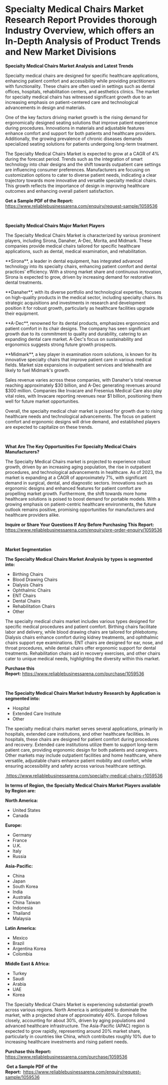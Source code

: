 <p><h1>Specialty Medical Chairs Market Research Report Provides thorough Industry Overview, which offers an In-Depth Analysis of Product Trends and New Market Divisions</h1></p><p><strong>Specialty Medical Chairs Market Analysis and Latest Trends</strong></p>
<p><p>Specialty medical chairs are designed for specific healthcare applications, enhancing patient comfort and accessibility while providing practitioners with functionality. These chairs are often used in settings such as dental offices, hospitals, rehabilitation centers, and aesthetics clinics. The market for specialty medical chairs has witnessed significant growth due to an increasing emphasis on patient-centered care and technological advancements in design and materials.</p><p>One of the key factors driving market growth is the rising demand for ergonomically designed seating solutions that improve patient experience during procedures. Innovations in materials and adjustable features enhance comfort and support for both patients and healthcare providers. Additionally, the growing prevalence of chronic diseases demands specialized seating solutions for patients undergoing long-term treatment. </p><p>The Specialty Medical Chairs Market is expected to grow at a CAGR of 4% during the forecast period. Trends such as the integration of smart technology into chair designs and the shift towards outpatient care settings are influencing consumer preferences. Manufacturers are focusing on customization options to cater to diverse patient needs, indicating a clear trajectory towards more innovative and versatile specialty medical chairs. This growth reflects the importance of design in improving healthcare outcomes and enhancing overall patient satisfaction.</p></p>
<p><strong>Get a Sample PDF of the Report:&nbsp;</strong> <a href="https://www.reliablebusinessarena.com/enquiry/request-sample/1059536?utm_campaign=3559&utm_medium=2&utm_source=Github&utm_content=ia&utm_term=14042025&utm_id=specialty-medical-chairs">https://www.reliablebusinessarena.com/enquiry/request-sample/1059536</a></p>
<p>&nbsp;</p>
<p><strong>Specialty Medical Chairs Major Market Players</strong></p>
<p><p>The Specialty Medical Chairs Market is characterized by various prominent players, including Sirona, Danaher, A-Dec, Morita, and Midmark. These companies provide medical chairs tailored for specific healthcare applications, such as dental, medical examination, and rehabilitation.</p><p>**Sirona**, a leader in dental equipment, has integrated advanced technology into its specialty chairs, enhancing patient comfort and dental practices' efficiency. With a strong market share and continuous innovation, Sirona is expected to grow, driven by increasing demand for restorative dental treatments.</p><p>**Danaher**, with its diverse portfolio and technological expertise, focuses on high-quality products in the medical sector, including specialty chairs. Its strategic acquisitions and investments in research and development position it for robust growth, particularly as healthcare facilities upgrade their equipment.</p><p>**A-Dec**, renowned for its dental products, emphasizes ergonomics and patient comfort in its chair designs. The company has seen significant growth due to its commitment to quality and durability, catering to an expanding dental care market. A-Dec's focus on sustainability and ergonomics suggests strong future growth prospects.</p><p>**Midmark**, a key player in examination room solutions, is known for its innovative specialty chairs that improve patient care in various medical fields. Market size expansions in outpatient services and telehealth are likely to fuel Midmark's growth.</p><p>Sales revenue varies across these companies, with Danaher's total revenue reaching approximately $30 billion, and A-Dec generating revenues around $300 million. Companies like Invacare and Fresenius Medical Care also play vital roles, with Invacare reporting revenues near $1 billion, positioning them well for future market opportunities.</p><p>Overall, the specialty medical chair market is poised for growth due to rising healthcare needs and technological advancements. The focus on patient comfort and ergonomic designs will drive demand, and established players are expected to capitalize on these trends.</p></p>
<p>&nbsp;</p>
<p><strong>What Are The Key Opportunities For Specialty Medical Chairs Manufacturers?</strong></p>
<p><p>The Specialty Medical Chairs market is projected to experience robust growth, driven by an increasing aging population, the rise in outpatient procedures, and technological advancements in healthcare. As of 2023, the market is expanding at a CAGR of approximately 7%, with significant demand in surgical, dental, and diagnostic sectors. Innovations such as ergonomic designs and enhanced features for patient comfort are propelling market growth. Furthermore, the shift towards more home healthcare solutions is poised to boost demand for portable models. With a growing emphasis on patient-centric healthcare environments, the future outlook remains positive, promising opportunities for manufacturers and healthcare providers alike.</p></p>
<p><strong>Inquire or Share Your Questions If Any Before Purchasing This Report:</strong> <a href="https://www.reliablebusinessarena.com/enquiry/pre-order-enquiry/1059536?utm_campaign=3559&utm_medium=2&utm_source=Github&utm_content=ia&utm_term=14042025&utm_id=specialty-medical-chairs">https://www.reliablebusinessarena.com/enquiry/pre-order-enquiry/1059536</a></p>
<p>&nbsp;</p>
<p><strong>Market Segmentation</strong></p>
<p><strong>The Specialty Medical Chairs Market Analysis by types is segmented into:</strong></p>
<p><ul><li>Birthing Chairs</li><li>Blood Drawing Chairs</li><li>Dialysis Chairs</li><li>Ophthalmic Chairs</li><li>ENT Chairs</li><li>Dental Chairs</li><li>Rehabilitation Chairs</li><li>Other</li></ul></p>
<p><p>The specialty medical chairs market includes various types designed for specific medical procedures and patient comfort. Birthing chairs facilitate labor and delivery, while blood drawing chairs are tailored for phlebotomy. Dialysis chairs enhance comfort during kidney treatments, and ophthalmic chairs support eye examinations. ENT chairs are designed for ear, nose, and throat procedures, while dental chairs offer ergonomic support for dental treatments. Rehabilitation chairs aid in recovery exercises, and other chairs cater to unique medical needs, highlighting the diversity within this market.</p></p>
<p><strong>Purchase this Report:&nbsp;</strong><a href="https://www.reliablebusinessarena.com/purchase/1059536?utm_campaign=3559&utm_medium=2&utm_source=Github&utm_content=ia&utm_term=14042025&utm_id=specialty-medical-chairs">https://www.reliablebusinessarena.com/purchase/1059536</a></p>
<p>&nbsp;</p>
<p><strong>The Specialty Medical Chairs Market Industry Research by Application is segmented into:</strong></p>
<p><ul><li>Hospital</li><li>Extended Care Institute</li><li>Other</li></ul></p>
<p><p>The specialty medical chairs market serves several applications, primarily in hospitals, extended care institutions, and other healthcare facilities. In hospitals, these chairs are designed for patient comfort during procedures and recovery. Extended care institutions utilize them to support long-term patient care, providing ergonomic design for both patients and caregivers. Other markets may include outpatient facilities and home healthcare, where versatile, adjustable chairs enhance patient mobility and comfort, while ensuring accessibility and safety across various healthcare settings.</p></p>
<p><a href="https://www.reliablebusinessarena.com/specialty-medical-chairs-r1059536?utm_campaign=3559&utm_medium=2&utm_source=Github&utm_content=ia&utm_term=14042025&utm_id=specialty-medical-chairs">&nbsp;https://www.reliablebusinessarena.com/specialty-medical-chairs-r1059536</a></p>
<p><strong>In terms of Region, the Specialty Medical Chairs Market Players available by Region are:</strong></p>
<p>
    <p> <strong> North America: </strong>
        <ul>
            <li>United States</li>
            <li>Canada</li>
        </ul>
        </p> 
    <p> <strong> Europe: </strong>
        <ul>
            <li>Germany</li>
            <li>France</li>
            <li>U.K.</li>
            <li>Italy</li>
            <li>Russia</li>
        </ul>
        </p> 
    <p> <strong> Asia-Pacific: </strong>
        <ul>
            <li>China</li>
            <li>Japan</li>
            <li>South Korea</li>
            <li>India</li>
            <li>Australia</li>
            <li>China Taiwan</li>
            <li>Indonesia</li>
            <li>Thailand</li>
            <li>Malaysia</li>
        </ul>
        </p> 
    <p> <strong> Latin America: </strong>
        <ul>
            <li>Mexico</li>
            <li>Brazil</li>
            <li>Argentina Korea</li>
            <li>Colombia</li>
        </ul>
        </p> 
    <p> <strong> Middle East & Africa: </strong>
        <ul>
            <li>Turkey</li>
            <li>Saudi</li>
            <li>Arabia</li>
            <li>UAE</li>
            <li>Korea</li>
        </ul>
    </p>
    </p>
<p><p>The Specialty Medical Chairs Market is experiencing substantial growth across various regions. North America is anticipated to dominate the market, with a projected share of approximately 40%. Europe follows closely, accounting for about 30%, driven by aging populations and advanced healthcare infrastructure. The Asia-Pacific (APAC) region is expected to grow rapidly, representing around 20% market share, particularly in countries like China, which contributes roughly 10% due to increasing healthcare investments and rising patient needs.</p></p>
<p><strong>Purchase this Report: </strong><a href="https://www.reliablebusinessarena.com/purchase/1059536?utm_campaign=3559&utm_medium=2&utm_source=Github&utm_content=ia&utm_term=14042025&utm_id=specialty-medical-chairs">https://www.reliablebusinessarena.com/purchase/1059536</a></p>
<p>&nbsp;<strong>Get a Sample PDF of the Report:&nbsp;&nbsp;</strong><a href="https://www.reliablebusinessarena.com/enquiry/request-sample/1059536?utm_campaign=3559&utm_medium=2&utm_source=Github&utm_content=ia&utm_term=14042025&utm_id=specialty-medical-chairs">https://www.reliablebusinessarena.com/enquiry/request-sample/1059536</a></p>
<p><strong></strong></p>
<p><p></p><p></p><p></p></p>